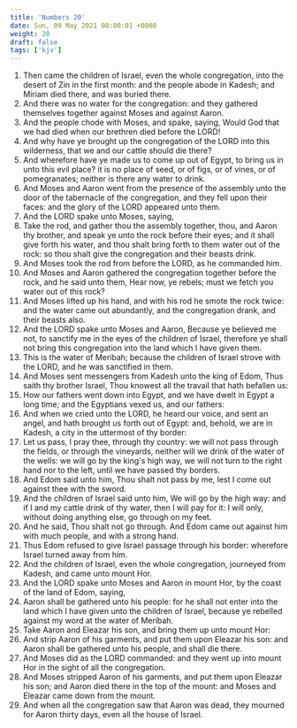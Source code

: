 ```yaml
---
title: 'Numbers 20'
date: Sun, 09 May 2021 00:00:01 +0000
weight: 20
draft: false
tags: ['kjv'] 
---
```


1. Then came the children of Israel, even the whole congregation, into the desert of Zin in the first month: and the people abode in Kadesh; and Miriam died there, and was buried there.
2. And there was no water for the congregation: and they gathered themselves together against Moses and against Aaron.
3. And the people chode with Moses, and spake, saying, Would God that we had died when our brethren died before the LORD!
4. And why have ye brought up the congregation of the LORD into this wilderness, that we and our cattle should die there?
5. And wherefore have ye made us to come up out of Egypt, to bring us in unto this evil place? it is no place of seed, or of figs, or of vines, or of pomegranates; neither is there any water to drink.
6. And Moses and Aaron went from the presence of the assembly unto the door of the tabernacle of the congregation, and they fell upon their faces: and the glory of the LORD appeared unto them.
7. And the LORD spake unto Moses, saying,
8. Take the rod, and gather thou the assembly together, thou, and Aaron thy brother, and speak ye unto the rock before their eyes; and it shall give forth his water, and thou shalt bring forth to them water out of the rock: so thou shalt give the congregation and their beasts drink.
9. And Moses took the rod from before the LORD, as he commanded him.
10. And Moses and Aaron gathered the congregation together before the rock, and he said unto them, Hear now, ye rebels; must we fetch you water out of this rock?
11. And Moses lifted up his hand, and with his rod he smote the rock twice: and the water came out abundantly, and the congregation drank, and their beasts also.
12. And the LORD spake unto Moses and Aaron, Because ye believed me not, to sanctify me in the eyes of the children of Israel, therefore ye shall not bring this congregation into the land which I have given them.
13. This is the water of Meribah; because the children of Israel strove with the LORD, and he was sanctified in them.
14. And Moses sent messengers from Kadesh unto the king of Edom, Thus saith thy brother Israel, Thou knowest all the travail that hath befallen us:
15. How our fathers went down into Egypt, and we have dwelt in Egypt a long time; and the Egyptians vexed us, and our fathers:
16. And when we cried unto the LORD, he heard our voice, and sent an angel, and hath brought us forth out of Egypt: and, behold, we are in Kadesh, a city in the uttermost of thy border:
17. Let us pass, I pray thee, through thy country: we will not pass through the fields, or through the vineyards, neither will we drink of the water of the wells: we will go by the king's high way, we will not turn to the right hand nor to the left, until we have passed thy borders.
18. And Edom said unto him, Thou shalt not pass by me, lest I come out against thee with the sword.
19. And the children of Israel said unto him, We will go by the high way: and if I and my cattle drink of thy water, then I will pay for it: I will only, without doing anything else, go through on my feet.
20. And he said, Thou shalt not go through. And Edom came out against him with much people, and with a strong hand.
21. Thus Edom refused to give Israel passage through his border: wherefore Israel turned away from him.
22. And the children of Israel, even the whole congregation, journeyed from Kadesh, and came unto mount Hor.
23. And the LORD spake unto Moses and Aaron in mount Hor, by the coast of the land of Edom, saying,
24. Aaron shall be gathered unto his people: for he shall not enter into the land which I have given unto the children of Israel, because ye rebelled against my word at the water of Meribah.
25. Take Aaron and Eleazar his son, and bring them up unto mount Hor:
26. And strip Aaron of his garments, and put them upon Eleazar his son: and Aaron shall be gathered unto his people, and shall die there.
27. And Moses did as the LORD commanded: and they went up into mount Hor in the sight of all the congregation.
28. And Moses stripped Aaron of his garments, and put them upon Eleazar his son; and Aaron died there in the top of the mount: and Moses and Eleazar came down from the mount.
29. And when all the congregation saw that Aaron was dead, they mourned for Aaron thirty days, even all the house of Israel.

